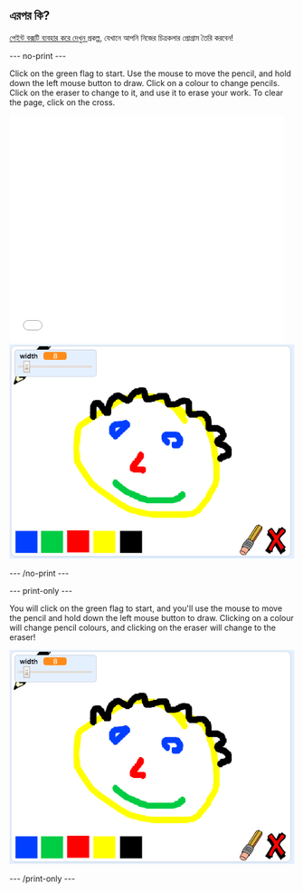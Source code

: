 ## এরপর কি?

[ পেইন্ট বক্সটি ব্যবহার করে দেখুন ](https://projects.raspberrypi.org/en/projects/paint-box?utm_source=pathway&utm_medium=whatnext&utm_campaign=projects) প্রকল্প, যেখানে আপনি নিজের চিত্রকলার প্রোগ্রাম তৈরি করবেন!

--- no-print ---

Click on the green flag to start. Use the mouse to move the pencil, and hold down the left mouse button to draw. Click on a colour to change pencils. Click on the eraser to change to it, and use it to erase your work. To clear the page, click on the cross.

<div class="scratch-preview">
  <iframe allowtransparency="true" width="485" height="402" src="//scratch.mit.edu/projects/embed/267243161/?autostart=false" frameborder="0" scrolling="no"></iframe>
  <img src="images/paint-box-showcase.png">
</div>

--- /no-print ---

--- print-only ---

You will click on the green flag to start, and you'll use the mouse to move the pencil and hold down the left mouse button to draw. Clicking on a colour will change pencil colours, and clicking on the eraser will change to the eraser!

![showcase](images/paint-box-showcase.png)

--- /print-only ---

